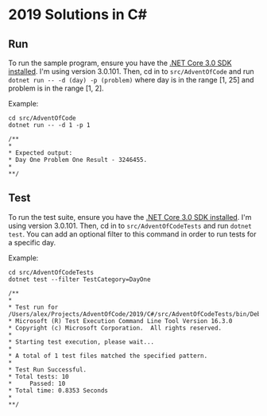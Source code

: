 # 2019 Solutions in C#

## Run

To run the sample program, ensure you have the [.NET Core 3.0 SDK installed][1].  I'm using version
3.0.101.  Then, cd in to `src/AdventOfCode` and run `dotnet run -- -d (day) -p (problem)`
where day is in the range [1, 25] and problem is in the range [1, 2].  

Example:

```
cd src/AdventOfCode
dotnet run -- -d 1 -p 1

/**
*
* Expected output:
* Day One Problem One Result - 3246455.
*
**/
```

## Test

To run the test suite, ensure you have the [.NET Core 3.0 SDK installed][1].  I'm using version 
3.0.101.  Then, cd in to `src/AdventOfCodeTests` and run `dotnet test`.  You can add an optional
filter to this command in order to run tests for a specific day.

Example: 

```
cd src/AdventOfCodeTests
dotnet test --filter TestCategory=DayOne

/**
*
* Test run for /Users/alex/Projects/AdventOfCode/2019/C#/src/AdventOfCodeTests/bin/Debug/netcoreapp3.0/AdventOfCodeTests.dll(.NETCoreApp,Version=v3.0)
* Microsoft (R) Test Execution Command Line Tool Version 16.3.0
* Copyright (c) Microsoft Corporation.  All rights reserved.
* 
* Starting test execution, please wait...
* 
* A total of 1 test files matched the specified pattern.
*
* Test Run Successful.
* Total tests: 10
*     Passed: 10
* Total time: 0.8353 Seconds
*
**/
```

[1]: https://dotnet.microsoft.com/download/dotnet-core/3.0

